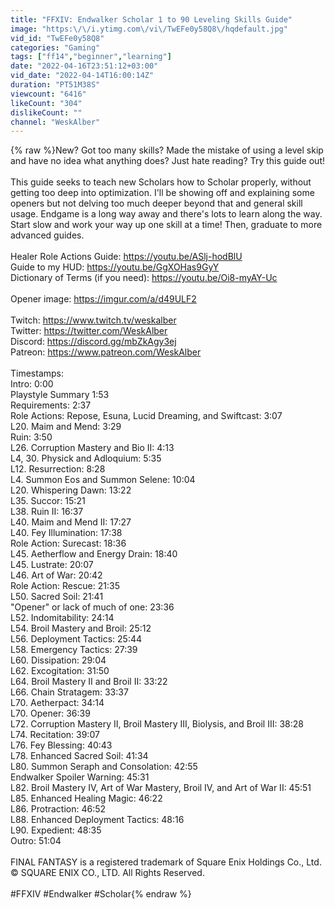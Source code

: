 ```yaml
---
title: "FFXIV: Endwalker Scholar 1 to 90 Leveling Skills Guide"
image: "https:\/\/i.ytimg.com\/vi\/TwEFe0y58Q8\/hqdefault.jpg"
vid_id: "TwEFe0y58Q8"
categories: "Gaming"
tags: ["ff14","beginner","learning"]
date: "2022-04-16T23:51:12+03:00"
vid_date: "2022-04-14T16:00:14Z"
duration: "PT51M38S"
viewcount: "6416"
likeCount: "304"
dislikeCount: ""
channel: "WeskAlber"
---
```

{% raw %}New? Got too many skills? Made the mistake of using a level skip and have no idea what anything does? Just hate reading? Try this guide out! <br /><br />This guide seeks to teach new Scholars how to Scholar properly, without getting too deep into optimization. I'll be showing off and explaining some openers but not delving too much deeper beyond that and general skill usage. Endgame is a long way away and there's lots to learn along the way. Start slow and work your way up one skill at a time! Then, graduate to more advanced guides. <br /><br />Healer Role Actions Guide: <a rel="nofollow" target="blank" href="https://youtu.be/ASlj-hodBlU">https://youtu.be/ASlj-hodBlU</a> <br />Guide to my HUD: <a rel="nofollow" target="blank" href="https://youtu.be/GgXOHas9GyY">https://youtu.be/GgXOHas9GyY</a><br />Dictionary of Terms (if you need): <a rel="nofollow" target="blank" href="https://youtu.be/Oi8-myAY-Uc">https://youtu.be/Oi8-myAY-Uc</a> <br /><br />Opener image: <a rel="nofollow" target="blank" href="https://imgur.com/a/d49ULF2">https://imgur.com/a/d49ULF2</a><br /><br />Twitch: <a rel="nofollow" target="blank" href="https://www.twitch.tv/weskalber">https://www.twitch.tv/weskalber</a><br />Twitter: <a rel="nofollow" target="blank" href="https://twitter.com/WeskAlber">https://twitter.com/WeskAlber</a><br />Discord: <a rel="nofollow" target="blank" href="https://discord.gg/mbZkAgy3ej">https://discord.gg/mbZkAgy3ej</a><br />Patreon: <a rel="nofollow" target="blank" href="https://www.patreon.com/WeskAlber">https://www.patreon.com/WeskAlber</a><br /><br />Timestamps:<br />Intro:  0:00<br />Playstyle Summary 1:53<br />Requirements: 2:37<br />Role Actions: Repose, Esuna, Lucid Dreaming, and Swiftcast:  3:07<br />L20. Maim and Mend: 3:29<br />Ruin: 3:50<br />L26. Corruption Mastery and Bio II: 4:13<br />L4, 30. Physick and Adloquium: 5:35<br />L12. Resurrection: 8:28<br />L4. Summon Eos and Summon Selene: 10:04<br />L20. Whispering Dawn: 13:22<br />L35. Succor: 15:21<br />L38. Ruin II: 16:37<br />L40. Maim and Mend II: 17:27<br />L40. Fey Illumination: 17:38<br />Role Action: Surecast: 18:36<br />L45. Aetherflow and Energy Drain: 18:40<br />L45. Lustrate: 20:07<br />L46. Art of War: 20:42<br />Role Action: Rescue: 21:35<br />L50. Sacred Soil: 21:41<br />&quot;Opener&quot; or lack of much of one: 23:36<br />L52. Indomitability: 24:14<br />L54. Broil Mastery and Broil: 25:12<br />L56. Deployment Tactics: 25:44<br />L58. Emergency Tactics: 27:39<br />L60. Dissipation: 29:04<br />L62. Excogitation: 31:50<br />L64. Broil Mastery II and Broil II: 33:22<br />L66. Chain Stratagem: 33:37<br />L70. Aetherpact: 34:14<br />L70. Opener: 36:39<br />L72. Corruption Mastery II, Broil Mastery III, Biolysis, and Broil III: 38:28<br />L74. Recitation: 39:07<br />L76. Fey Blessing: 40:43<br />L78. Enhanced Sacred Soil: 41:34<br />L80. Summon Seraph and Consolation: 42:55<br />Endwalker Spoiler Warning: 45:31<br />L82. Broil Mastery IV, Art of War Mastery, Broil IV, and Art of War II: 45:51<br />L85. Enhanced Healing Magic: 46:22<br />L86. Protraction: 46:52<br />L88. Enhanced Deployment Tactics: 48:16<br />L90. Expedient: 48:35<br />Outro: 51:04<br /><br />FINAL FANTASY is a registered trademark of Square Enix Holdings Co., Ltd.<br />© SQUARE ENIX CO., LTD. All Rights Reserved.<br /><br />#FFXIV #Endwalker #Scholar{% endraw %}
